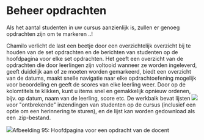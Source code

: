 # Beheer opdrachten

Als het aantal studenten in uw cursus aanzienlijk is, zullen er genoeg opdrachten zijn om te markeren ..!

Chamilo verlicht de last een beetje door een overzichtelijk overzicht bij te houden van de set opdrachten en de berichten van studenten op de hoofdpagina voor elke set opdrachten. Het geeft een overzicht van de opdrachten die door leerlingen zijn voltooid wanneer ze worden ingeleverd, geeft duidelijk aan of ze moeten worden gemarkeerd, biedt een overzicht van de datums, maakt snelle navigatie naar elke opdrachtoefening mogelijk voor beoordeling en geeft de scores van elke leerling weer. Door op de kolomtitels te klikken, kunt u items snel en gemakkelijk opnieuw ordenen, bijv. op datum, naam van de leerling, score etc. De werkbalk bevat lijsten ![](../../.gitbook/assets/graphics69%20%281%29.png) voor "ontbrekende" inzendingen van studenten op de cursus (inclusief een optie om een herinnering te sturen), en de lijst kan worden gedownload als een .zip-bestand.

![](../../.gitbook/assets/graphics67%20%281%29.png)Afbeelding 95: Hoofdpagina voor een opdracht van de docent
